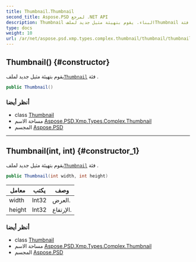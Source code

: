 ```yaml
---
title: Thumbnail.Thumbnail
second_title: Aspose.PSD لمرجع .NET API
description: Thumbnail البناء. يقوم بتهيئة مثيل جديد لملفThumbnail فئة .
type: docs
weight: 10
url: /ar/net/aspose.psd.xmp.types.complex.thumbnail/thumbnail/thumbnail/
---
```

## Thumbnail() {#constructor}

يقوم بتهيئة مثيل جديد لملف[`Thumbnail`](../) فئة .

```csharp
public Thumbnail()
```

### أنظر أيضا

* class [Thumbnail](../)
* مساحة الاسم [Aspose.PSD.Xmp.Types.Complex.Thumbnail](../../thumbnail/)
* المجسم [Aspose.PSD](../../../)

---

## Thumbnail(int, int) {#constructor_1}

يقوم بتهيئة مثيل جديد لملف[`Thumbnail`](../) فئة .

```csharp
public Thumbnail(int width, int height)
```

| معامل | يكتب | وصف |
| --- | --- | --- |
| width | Int32 | العرض. |
| height | Int32 | الإرتفاع. |

### أنظر أيضا

* class [Thumbnail](../)
* مساحة الاسم [Aspose.PSD.Xmp.Types.Complex.Thumbnail](../../thumbnail/)
* المجسم [Aspose.PSD](../../../)


